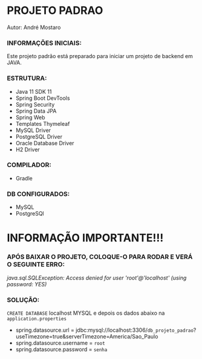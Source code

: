 
# PROJETO PADRAO
Autor: André Mostaro

### INFORMAÇÕES INICIAIS:
Este projeto padrão está preparado para iniciar um projeto de backend em JAVA.

### ESTRUTURA:
- Java 11 SDK 11
- Spring Boot DevTools
- Spring Security
- Spring Data JPA
- Spring Web
- Templates Thymeleaf
- MySQL Driver
- PostgreSQL Driver
- Oracle Database Driver
- H2 Driver

### COMPILADOR:
- Gradle

### DB CONFIGURADOS:
- MySQL
- PostgreSQl

# INFORMAÇÃO IMPORTANTE!!!
### APÓS BAIXAR O PROJETO, COLOQUE-O PARA RODAR E VERÁ O SEGUINTE ERRO:
_java.sql.SQLException: Access denied for user 'root'@'localhost' (using password: YES)_

### SOLUÇÃO:
`CREATE DATABASE` localhost MYSQL e depois os dados abaixo na `application.properties`
- spring.datasource.url = jdbc:mysql://localhost:3306/`db_projeto_padrao`?useTimezone=true&serverTimezone=America/Sao_Paulo
- spring.datasource.username = `root`
- spring.datasource.password = `senha`
